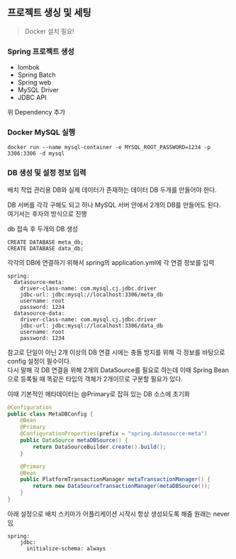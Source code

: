 ## 프로젝트 생싱 및 세팅

> Docker 설치 필요!

### Spring 프로젝트 생성
- lombok
- Spring Batch
- Spring web
- MySQL Driver
- JDBC API

위 Dependency 추가

### Docker MySQL 실행
```shell
docker run --name mysql-container -e MYSQL_ROOT_PASSWORD=1234 -p 3306:3306 -d mysql
```

### DB 생성 및 설정 정보 입력
배치 작업 관리용 DB와 실제 데이터가 존재하는 데이터 DB 두개를 만들어야 한다.  

DB 서버를 각각 구해도 되고 하나 MySQL 서버 안에서 2개의 DB를 만들어도 된다.  
여기서는 후자의 방식으로 진행

db 접속 후 두개의 DB 생성
```shell
CREATE DATABASE meta_db;
CREATE DATABASE data_db;
```
각각의 DB에 연결하기 위해서 spring의 application.yml에 각 연결 정보를 입력
```text
spring:
  datasource-meta:
    driver-class-name: com.mysql.cj.jdbc.driver
    jdbc-url: jdbc:mysql://localhost:3306/meta_db
    username: root
    password: 1234
  datasource-data:
    driver-class-name: com.mysql.cj.jdbc.driver
    jdbc-url: jdbc:mysql://localhost:3306/data_db
    username: root
    password: 1234
```

참고로 단일이 아닌 2개 이상의 DB 연결 시에는 충돌 방지를 위해 각 정보를 바탕으로 config 설정이 필수이다.  
다시 말해 각 DB 연결을 위해 2개의 DataSource를 필요로 하는데 이때 Spring Bean으로 등록될 때 똑같은 타입의 객체가 2개이므로 구분할 필요가 있다.  

이때 기본적인 메타데이터는 @Primary로 잡혀 있는 DB 소스에 초기화
```java
@Configuration
public class MetaDBConfig {
    @Bean
    @Primary
    @ConfigurationProperties(prefix = "spring.datasource-meta")
    public DataSource metaDBSource() {
        return DataSourceBuilder.create().build();
    }

    @Primary
    @Bean
    public PlatformTransactionManager metaTransactionManager() {
        return new DataSourceTransactionManager(metaDBSource());
    }
}
```
아래 설정으로 배치 스키마가 어플리케이션 시작시 항상 생성되도록 해줌 원래는 never임
```
spring:
    jdbc:
      initialize-schema: always
```


